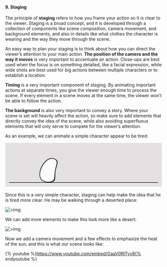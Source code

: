 #### 9. Staging

The principle of **staging** refers to how you frame your action so it is clear to the viewer. Staging is a broad concept, and it is developed through a collection of components like scene composition, camera movement,  and background elements, and also in details like what clothes the character is wearing and the way they move through the scene.

An easy way to plan your staging is to think about how you can direct the viewer’s attention to your main action. **The position of the camera and the way it moves** is very important to accentuate an action. Close-ups are best used when the focus is on something detailed, like a facial expression, while wide shots are best used for big actions between multiple characters or to establish a location.

**Timing** is a very important component of staging. By animating important actions at separate times, you give the viewer enough time to process the scene. If every element in a scene moves at the same time, the viewer won’t be able to follow the action.

**The background** is also very important to convey a story. Where your scene is set will heavily affect the action, so make sure to add elements that directly convey the idea of the scene, while also avoiding superfluous elements that will only serve to compete for the viewer’s attention.

As an example, we can animate a simple character appear to be tired:

![>img](/assets/05_staging01.gif)

Since this is a very simple character, staging can help make the idea that he is tired more clear. He may be walking through a deserted place:

![>img](/assets/06_staging02.gif)

We can add more elements to make this look more like a desert:

![>img](/assets/07_staging03.gif)

Now we add a camera movement and a few effects to emphasize the heat of the sun, and this is what our scene looks like:

{% youtube %}https://www.youtube.com/embed/GaaV0RITyv8{% endyoutube %}